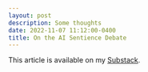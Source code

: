 ```yaml
---
layout: post
description: Some thoughts
date: 2022-11-07 11:12:00-0400
title: On the AI Sentience Debate
---
```


This article is available on my <a href="https://danielepaliotta.substack.com/p/on-the-ai-sentience-debate">Substack</a>.